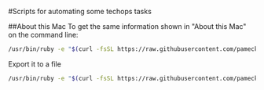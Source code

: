 #Scripts for automating some techops tasks

##About this Mac
To get the same information shown in "About this Mac" on the command line:
```bash
/usr/bin/ruby -e "$(curl -fsSL https://raw.githubusercontent.com/pameck/mac-about-scripts/master/about_mac.rb)"
```

Export it to a file
```bash
/usr/bin/ruby -e "$(curl -fsSL https://raw.githubusercontent.com/pameck/mac-about-scripts/master/about_mac.rb) > about_this_mac.txt"
```